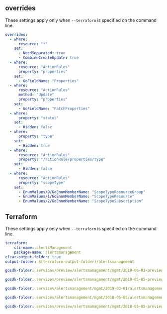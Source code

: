## overrides

These settings apply only when `--terraform` is specified on the command line.
``` yaml $(terraform)
overrides:
  - where:
      resource: "*"
    set:
      - NeedSeparated: true
      - CombineCreateUpdate: true
  - where:
      resource: "ActionRules"
      property: "properties"
    set:
      - GoFieldName: "Properties"
  - where:
      resource: "ActionRules"
      method: "Update"
      property: "properties"
    set:
      - GoFieldName: "PatchProperties"
  - where:
      property: "status"
    set:
      - Hidden: false
  - where:
      property: "type"
    set:
      - Hidden: true
  - where:
      resource: "ActionRules"
      property: "/actionRule/properties/type"
    set:
      - Hidden: false
  - where:
      resource: "ActionRules"
      property: "scopeType"
    set:
      - EnumValues/0/GoEnumMemberName: "ScopeTypeResourceGroup"
      - EnumValues/1/GoEnumMemberName: "ScopeTypeResource"
      - EnumValues/2/GoEnumMemberName: "ScopeTypeSubscription"
```
## Terraform

These settings apply only when `--terraform` is specified on the command line.

``` yaml $(terraform)
terraform:
    cli-name: alertsManagement
    package-name: alertsmanagement
clear-output-folder: true
output-folder: $(terraform-output-folder)/alertsmanagement
```
``` yaml $(tag) == 'package-2019-06-preview' && $(terraform)
gosdk-folder: services/preview/alertsmanagement/mgmt/2019-06-01-preview/alertsmanagement
```

``` yaml $(tag) == 'package-preview-2019-05' && $(terraform)
gosdk-folder: services/preview/alertsmanagement/mgmt/2019-05-05-preview/alertsmanagement
```

``` yaml $(tag) == 'package-2019-03' && $(terraform)
gosdk-folder: services/alertsmanagement/mgmt/2019-03-01/alertsmanagement
```

``` yaml $(tag) == 'package-2018-05' && $(terraform)
gosdk-folder: services/alertsmanagement/mgmt/2018-05-05/alertsmanagement
```

``` yaml $(tag) == 'package-2018-05-preview' && $(terraform)
gosdk-folder: services/preview/alertsmanagement/mgmt/2018-05-05-preview/alertsmanagement
```
